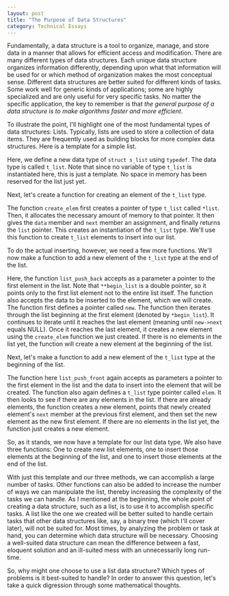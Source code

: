 ```yaml
---
layout: post
title: "The Purpose of Data Structures"
category: Technical Essays
---
```


Fundamentally, a data structure is a tool to organize, manage, and store data in a manner that allows for efficient access and modification. There are many different types of data structures. Each unique data structure organizes information differently, depending upon what that information will be used for or which method of organization makes the most conceptual sense. Different data structures are better suited for different kinds of tasks. Some work well for generic kinds of applications; some are highly specialized and are only useful for very specific tasks. No matter the specific application, the key to remember is that *the general purpose of a data structure is to make algorithms faster and more efficient*.

To illustrate the point, I'll highlight one of the most fundamental types of data structures: Lists. Typically, lists are used to store a collection of data items. They are frequently used as building blocks for more complex data structures. Here is a template for a simple list.

<script src="https://gist.github.com/mdemichele/93d04bd4b2386aa996c529d379ebc3a1.js"></script>

Here, we define a new data type of ```struct s_list``` using ```typedef```. The data type is called ```t_list```. Note that since no variable of type ```t_list``` is instantiated here, this is just a template. No space in memory has been reserved for the list just yet. 

Next, let's create a function for creating an element of the ```t_list``` type. 

<script src="https://gist.github.com/mdemichele/72b0e18bbe745a72ed30b7831e4ac914.js"></script>

The function ```create_elem``` first creates a pointer of type ```t_list``` called ```*list```. Then, it allocates the necessary amount of memory to that pointer. It then gives the ```data``` member and ```next``` member an assignment, and finally returns the ```list``` pointer. This creates an instantiation of the ```t_list``` type. We'll use this function to create ```t_list``` elements to insert into our list. 

To do the actual inserting, however, we need a few more functions. We'll now make a function to add a new element of the ```t_list``` type at the end of the list. 
 
<script src="https://gist.github.com/mdemichele/fa39fa261c8dfa98e88836c21b2f2cf4.js"></script>

Here, the function ```list_push_back``` accepts as a parameter a pointer to the first element in the list. Note that ```**begin_list``` is a double pointer, so it points only to the first list element not to the entire list itself. The function also accepts the data to be inserted to the element, which we will create. The function first defines a pointer called ```new```. The function then iterates through the list beginning at the first element (denoted by ```*begin_list```). It continues to iterate until it reaches the last element (meaning until ```new->next``` equals NULL). Once it reaches the last element, it creates a new element using the ```create_elem``` function we just created. If there is no elements in the list yet, the function will create a new element at the beginning of the list. 

Next, let's make a function to add a new element of the ```t_list``` type at the beginning of the list. 

<script src="https://gist.github.com/mdemichele/c00899ef9f08bb2df56f919e7e25ad92.js"></script>

The function here ```list_push_front``` again accepts as parameters a pointer to the first element in the list and the data to insert into the element that will be created. The function also again defines a ```t_list``` type pointer called ```elem```. It then looks to see if there are any elements in the list. If there are already elements, the function creates a new element, points that newly created element's ```next``` member at the previous first element, and then set the new element as the new first element. If there are no elements in the list yet, the function just creates a new element. 

So, as it stands, we now have a template for our list data type. We also have three functions: One to create new list elements, one to insert those elements at the beginning of the list, and one to insert those elements at the end of the list.  

With just this template and our three methods, we can accomplish a large number of tasks. Other functions can also be added to increase the number of ways we can manipulate the list, thereby increasing the complexity of the tasks we can handle. As I mentioned at the beginning, the whole point of creating a data structure, such as a list, is to use it to accomplish specific tasks. A list like the one we created will be better suited to handle certain tasks that other data structures like, say, a binary tree (which I'll cover later), will not be suited for. Most times, by analyzing the problem or task at hand, you can determine which data structure will be necessary. Choosing a well-suited data structure can mean the difference between a fast, eloquent solution and an ill-suited mess with an unnecessarily long run-time.  

So, why might one choose to use a list data structure? Which types of problems is it best-suited to handle? In order to answer this question, let's take a quick digression through some mathematical thoughts. 
  


   